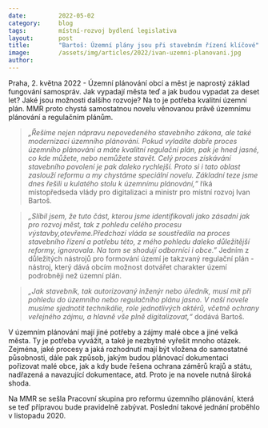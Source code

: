 ```yaml
---
date:         2022-05-02
category:     blog
tags:         místní-rozvoj bydlení legislativa
layout:       post
title:        "Bartoš: Územní plány jsou při stavebním řízení klíčové"
image:        /assets/img/articles/2022/ivan-uzemni-planovani.jpg
author:       
---
```


Praha, 2. května 2022 - Územní plánování obcí a měst je naprostý základ fungování samospráv. Jak vypadají města teď a jak budou vypadat za deset let? Jaké jsou možnosti dalšího rozvoje? Na to je potřeba kvalitní územní plán. MMR proto chystá samostatnou novelu věnovanou právě územnímu plánování a regulačním plánům.


> *„Řešíme nejen nápravu nepovedeného stavebního zákona, ale také modernizaci územního plánování. Pokud vyladíte dobře proces územního plánování a máte kvalitní regulační plán, pak je hned jasné, co kde můžete, nebo nemůžete stavět. Celý proces získávání stavebního povolení je pak daleko rychlejší. Proto si i tato oblast  zaslouží reformu a my chystáme speciální novelu. Základní teze jsme dnes řešili u kulatého stolu k územnímu plánování,“* říká místopředseda vlády pro digitalizaci a ministr pro místní rozvoj Ivan Bartoš.

> *„Slíbil jsem, že tuto část, kterou jsme identifikovali jako zásadní jak pro rozvoj měst, tak z pohledu celého procesu výstavby,otevřeme.Předchozí vláda se soustředila na proces stavebního řízení a  potřebu této, z mého pohledu daleko důležitější reformy, ignorovala. Na tom se shodují odborníci i obce.”* Jedním z důležitých nástrojů pro formování území je takzvaný regulační plán - nástroj, který dává obcím možnost dotvářet charakter území podrobněji než územní plán.

> *„Jak stavebník, tak autorizovaný inženýr nebo úředník, musí mít při pohledu do územního nebo regulačního plánu jasno. V naší novele musíme sjednotit technikálie, role jednotlivých aktérů, včetně ochrany veřejného zájmu, a hlavně vše plně digitalizovat,“*  dodává Bartoš.

V územním plánování mají jiné potřeby a zájmy malé obce a jiné velká města. Ty je potřeba vyvážit, a také je nezbytné vyřešit mnoho otázek. Zejména, jaké procesy a jaká rozhodnutí mají být vložena do samostatné působnosti, dále pak způsob, jakým budou plánovací dokumentaci pořizovat malé obce, jak a kdy bude řešena ochrana záměrů krajů a státu, nadřazená a navazující dokumentace, atd. Proto je na novele nutná široká shoda.

Na MMR se sešla Pracovní skupina pro reformu územního plánování, která se teď přípravou bude pravidelně zabývat. Poslední takové jednání proběhlo v listopadu 2020.
